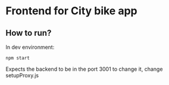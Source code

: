 # Frontend for City bike app

## How to run?

In dev environment:

    npm start

Expects the backend to be in the port 3001 to change it, change setupProxy.js

